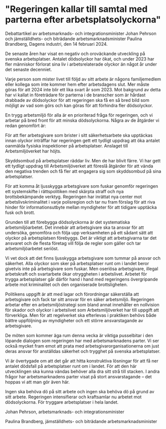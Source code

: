 # "Regeringen kallar till samtal med parterna efter arbetsplatsolyckorna"

Debattartikel av arbetsmarknads\- och integrationsminister Johan Pehrson och jämställdhets\- och biträdande arbetsmarknadsminister Paulina Brandberg, Dagens industri, den 14 februari 2024\.


De senaste åren har visat en negativ och oroväckande utveckling på svenska arbetsplatser. Antalet dödsolyckor har ökat, och under 2023 har fler människor förlorat sina liv i arbetsrelaterade olyckor än något år under det senaste decenniet.

Varje person som mister livet till följd av sitt arbete är någons familjemedlem eller kollega som inte kommer hem efter arbetsdagens slut. Mer måste göras för att 2024 inte blir ett lika svart år som 2023\. Mot bakgrund av detta har vi kallat in företrädare för parterna i de branscher som är hårdast drabbade av dödsolyckor för att regeringen ska få en så bred bild som möjligt av vad som görs och kan göras för att förhindra fler dödsolyckor.

En trygg arbetsmiljö för alla är en prioriterad fråga för regeringen, och vi arbetar på bred front för att minska dödsolyckorna. Några av de åtgärder vi redan genomfört är:

För att fler arbetsgivare som brister i sitt säkerhetsarbete ska upptäckas innan olyckor inträffar har regeringen gett ett tydligt uppdrag att öka antalet oanmälda fysiska inspektioner på arbetsplatser. Anslaget till Arbetsmiljöverket har höjts.

Skyddsombud på arbetsplatser räddar liv. Men de har blivit färre. Vi har gett ett tydligt uppdrag till Arbetsmiljöverket att föreslå åtgärder för att vända den negativa trenden och få fler att engagera sig som skyddsombud på sina arbetsplatser.

För att komma åt ljusskygga arbetsgivare som fuskar genomför regeringen ett systemskifte i rättspolitiken med skärpta straff och nya brottsbekämpande verktyg. Regeringen har inrättat nya center mot arbetslivskriminalitet i varje polisregion och tar nu fram förslag för att riva hinder för informationsutbyte mellan myndigheter för att tidigare upptäcka fusk och brott.

Grunden till att förebygga dödsolyckorna är det systematiska arbetsmiljöarbetet. Det innebär att arbetsgivare ska ta ansvar för att undersöka, genomföra och följa upp verksamheten på ett sådant sätt att olyckor på arbetsplatsen förebyggs. Det är viktigt att arbetsgivarna tar det ansvaret och de flesta företag vill följa de regler som gäller och tar arbetsmiljöarbetet seriöst.

Vi vet dock att det finns ljusskygga arbetsgivare som tummar på ansvar och säkerhet. Alla olyckor som sker på arbetsplatser runt om i landet beror givetvis inte på arbetsgivare som fuskar. Men oseriösa arbetsgivare, illegal arbetskraft och svartarbete ökar otryggheten i arbetslivet. Arbetet för trygga arbetsplatser går därför hand i hand med regeringens övergripande arbete mot kriminalitet och den organiserade brottsligheten.

Politikens uppgift är att med lagar och förordningar säkerställa att arbetsgivare och fack tar sitt ansvar för en säker arbetsmiljö. Regeringen arbetar efter en arbetsmiljöstrategi som bland annat innehåller en nollvision för skador och olyckor i arbetslivet som Arbetsmiljöverket har till uppgift att förverkliga. Men för att regelverket ska efterlevas i praktiken behövs både bättre uppföljning av myndigheter och ett större ansvarstagande av arbetsgivare.

De möten som kommer äga rum denna vecka är viktiga pusselbitar i den löpande dialogen som regeringen har med arbetsmarknadens parter. Vi ser också mycket fram emot att prata med arbetsgivarorganisationerna om just deras ansvar för anställdas säkerhet och trygghet på svenska arbetsplatser.

Vi är övertygade om att det går att hitta konstruktiva lösningar för att få ner antalet dödsfall på arbetsplatser runt om i landet. För att den här utvecklingen ska kunna vändas behöver alla dra sitt strå till stacken. I andra frågor har arbetsmarknadens parter visat på stort ansvarstagande – det hoppas vi att man gör även här.

Ingen ska behöva dö på sitt arbete och ingen ska behöva dö på grund av sitt arbete. Regeringen intensifierar och kraftsamlar nu arbetet mot dödsolyckorna. För tryggare arbetsplatser i hela landet.

Johan Pehrson, arbetsmarknads\- och integrationsminister

Paulina Brandberg, jämställdhets\- och biträdande arbetsmarknadsminister
